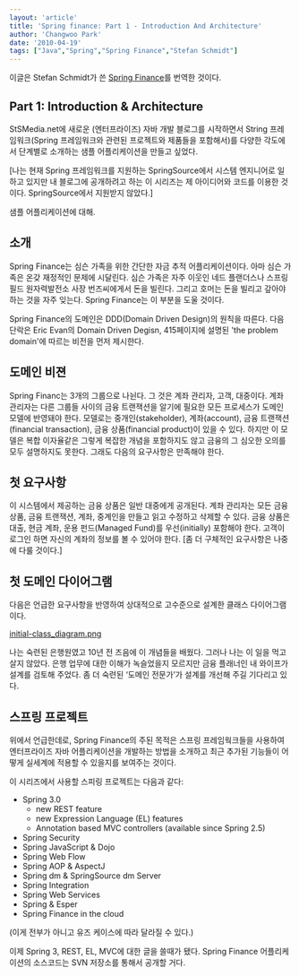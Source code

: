```yaml
---
layout: 'article'
title: 'Spring finance: Part 1 - Introduction And Architecture'
author: 'Changwoo Park'
date: '2010-04-19'
tags: ["Java","Spring","Spring Finance","Stefan Schmidt"]
---
```


이글은 Stefan Schmidt가 쓴 [Spring Finance][]를 번역한 것이다.

[Spring Finance]: http://stsmedia.net/spring-finance-part-1-introduction-architecture/

## Part 1: Introduction & Architecture

StSMedia.net에 새로운 (엔터프라이즈) 자바 개발 블로그를 시작하면서 String 프레임워크(Spring 프레임워크와 관련된 프로젝트와 제품들을 포함해서)를 다양한 각도에서 단계별로 소개하는 샘플 어플리케이션을 만들고 싶었다. 

[나는 현재 Spring 프레임워크를 지원하는 SpringSource에서 시스템 엔지니어로 일하고 있지만 내 블로그에 공개하려고 하는 이 시리즈는 제 아이디어와 코드를 이용한 것이다. SpringSource에서 지원받지 않았다.]

샘플 어플리케이션에 대해.

## 소개

Spring Finance는 심슨 가족을 위한 간단한 자금 추적 어플리케이션이다. 아마 심슨 가족은 온갖 재정적인 문제에 시달린다. 심슨 가족은 자주 이웃인 네드 플랜더스나 스프링필드 원자력발전소 사장 번즈씨에게서 돈을 빌린다. 그리고 호머는 돈을 빌리고 갚아야 하는 것을 자주 잊는다. Spring Finance는 이 부분을 도울 것이다.

Spring Finance의 도메인은 DDD(Domain Driven Design)의 원칙을 따른다. 다음 단락은 Eric Evan의 Domain Driven Degisn, 415페이지에 설명된 'the problem domain'에 따르는 비전을 먼저 제시한다.

## 도메인 비젼

Spring Financ는 3개의 그룹으로 나뉜다. 그 것은 계좌 관리자, 고객, 대중이다. 계좌 관리자는 다른 그룹들 사이의 금융 트랜잭션을 알기에 필요한 모든 프로세스가 도메인 모델에 반영돼야 한다. 모델로는 중개인(stakeholder), 계좌(account), 금융 트랜잭션(financial transaction), 금융 상품(financial product)이 있을 수 있다. 하지만 이 모델은 복합 이자율같은 그렇게 복잡한 개념을 포함하지도 않고 금융의 그 심오한 오의를 모두 설명하지도 못한다. 그래도 다음의 요구사항은 만족해야 한다.

## 첫 요구사항

이 시스템에서 제공하는 금융 상품은 일반 대중에게 공개된다. 계좌 관리자는 모든 금융 상품, 금융 트랜잭션, 계좌, 중계인을 만들고 읽고 수정하고 삭제할 수 있다. 금융 상품은 대출, 현금 계좌, 운용 펀드(Managed Fund)를 우선(initially) 포함해야 한다. 고객이 로그인 하면 자신의 계좌의 정보를 볼 수 있어야 한다. [좀 더 구체적인 요구사항은 나중에 다룰 것이다.]

## 첫 도메인 다이어그램

다음은 언급한 요구사항을 반영하여 상대적으로 고수준으로 설계한 클래스 다이어그램이다.

[initial-class_diagram.png](/articles/2010/1271648700/initial-class_diagram.png)

나는 숙련된 은행원였고 10년 전 즈음에 이 개념들을 배웠다. 그러나 나는 이 일을 먹고 살지 않았다. 은행 업무에 대한 이해가 녹슬었을지 모르지만 금융 플래너인 내 와이프가 설계를 검토해 주었다. 좀 더 숙련된 ‘도메인 전문가’가 설계를 개선해 주길 기다리고 있다.

## 스프링 프로젝트

위에서 언급한데로, Spring Finance의 주된 목적은 스프링 프레임웍크들을 사용하여 엔터프라이즈 자바 어플리케이션을 개발하는 방법을 소개하고 최근 추가된 기능들이 어떻게 실세계에 적용할 수 있을지를 보여주는 것이다.

이 시리즈에서 사용할 스피링 프로젝트는 다음과 같다:

 * Spring 3.0
   * new REST feature
   * new Expression Language (EL) features
   * Annotation based MVC controllers (available since Spring 2.5)
 * Spring Security
 * Spring JavaScript & Dojo
 * Spring Web Flow
 * Spring AOP & AspectJ
 * Spring dm & SpringSource dm Server
 * Spring Integration
 * Spring Web Services
 * Spring & Esper
 * Spring Finance in the cloud

(이게 전부가 아니고 유즈 케이스에 따라 달라질 수 있다.)

이제 Spring 3, REST, EL, MVC에 대한 글을 쓸때가 됐다. Spring Finance 어플리케이션의 소스코드는 SVN 저장소를 통해서 공개할 거다.

